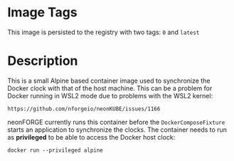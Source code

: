 # Image Tags

This image is persisted to the registry with two tags: `0` and `latest`

# Description

This is a small Alpine based container image used to synchronize the Docker clock with
that of the host machine.  This can be a problem for Docker running in WSL2 mode due to
problems with the WSL2 kernel:

    https://github.com/nforgeio/neonKUBE/issues/1166

neonFORGE currently runs this container before the `DockerComposeFixture` starts an application
to synchronize the clocks.  The container needs to run as **privileged** to be able to access
the Docker host clock:

```
docker run --privileged alpine
```
